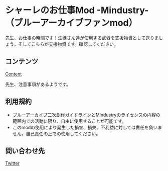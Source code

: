 # シャーレのお仕事Mod -Mindustry-（ブルーアーカイブファンmod）

先生、お仕事の時間です！生徒さん達が使用する武器を支援物資として送りましょう。そしてこちらが支援物資です。確認してください。

## コンテンツ

[Content](content.png)

先生、注意事項があるようです。

## 利用規約

- [ブルーアーカイブ二次創作ガイドライン](https://bluearchive.jp/fankit/guidelines)と[Mindustryのライセンス](https://github.com/Anuken/Mindustry/blob/master/LICENSE)の内容の範囲内での活動に限り、自由に使用することが可能です。
- このmodの使用により発生した損害、損失、不利益に対しては責任を負いません。自己責任の上での使用してください。

## 問い合わせ先
[Twitter](https://twitter.com/YukuSOH)
